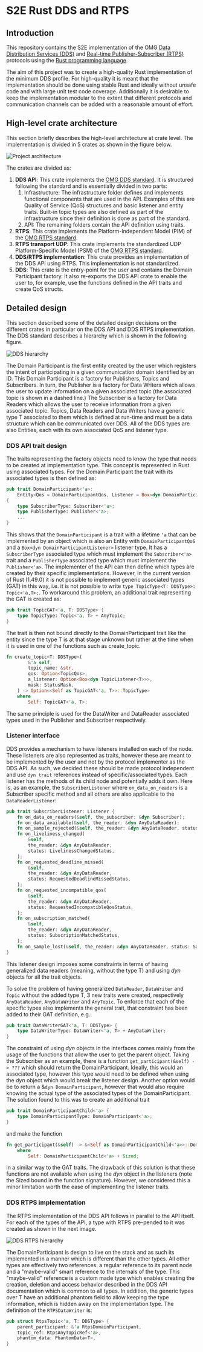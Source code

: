 # S2E Rust DDS and RTPS

## Introduction

This repository contains the S2E implementation of the OMG [Data Distribution Services (DDS)](https://www.omg.org/omg-dds-portal/) and [Real-time Publisher-Subscriber (RTPS)](https://www.omg.org/spec/DDSI-RTPS/About-DDSI-RTPS/) protocols using the [Rust programming language](https://www.rust-lang.org/).

The aim of this project was to create a high-quality Rust implementation of the minimum DDS profile. For high-quality it is meant that the implementation should be done using stable Rust and ideally without unsafe code and with large unit test code coverage. Additionally it is desirable to keep the implementation modular to the extent that different protocols and communication channels can be added with a reasonable amount of effort.

## High-level crate architecture

This section briefly describes the high-level architecture at crate level. The implementation is divided in 5 crates as shown in the figure below.

![Project architecture](./high_level_architecture.drawio.png)

The crates are divided as:

1. **DDS API**: This crate implements the [OMG DDS standard](https://www.omg.org/spec/DDS/1.4/PDF). It is structured following the standard and is essentially divided in two parts:
    1. Infrastructure: The infrastructure folder defines and implements functional components that are used in the API. Examples of this are Quality of Service (QoS) structures and basic listener and entity traits. Built-in topic types are also defined as part of the infrastructure since their definition is done as part of the standard.
    2. API: The remaining folders contain the API definition using traits.
2. **RTPS**: This crate implements the Platform-Independent Model (PIM) of the [OMG RTPS standard](https://www.omg.org/spec/DDSI-RTPS/2.3/PDF).
3. **RTPS transport UDP**: This crate implements the standardized UDP Platform-Specific Model (PSM) of the [OMG RTPS standard](https://www.omg.org/spec/DDSI-RTPS/2.3/PDF).
4. **DDS/RTPS implementation**: This crate provides an implementation of the DDS API using RTPS. This implementation is not standardized.
5. **DDS**: This crate is the entry-point for the user and contains the Domain Participant factory. It also re-exports the DDS API crate to enable the user to, for example, use the functions defined in the API traits and create QoS structs.

## Detailed design

This section described some of the detailed design decisions on the different crates in particular on the DDS API and DDS RTPS implementation. The DDS standard describes a hierarchy which is shown in the following figure.

![DDS hierarchy](./dds_hierarchy.png)

The Domain Participant is the first entity created by the user which registers the intent of participating in a given communication domain identified by an ID. This Domain Participant is a factory for Publishers, Topics and Subscribers. In turn, the Publisher is a factory for Data Writers which allows the user to update information on a given associated topic (the associated topic is shown in a dashed line.) The Subscriber is a factory for Data Readers which allows the user to receive information from a given associated topic. Topics, Data Readers and Data Writers have a generic type T associated to them which is defined at run-time and must be a data structure which can be communicated over DDS. All of the DDS types are also Entities, each with its own associated QoS and listener type.

### DDS API trait design

The traits representing the factory objects need to know the type that needs to be created at implementation type. This concept is represented in Rust using associated types. For the Domain Participant the trait with its associated types is then defined as:

```rust
pub trait DomainParticipant<'a>:
    Entity<Qos = DomainParticipantQos, Listener = Box<dyn DomainParticipantListener>>
{
    type SubscriberType: Subscriber<'a>;
    type PublisherType: Publisher<'a>;
    ...
}
```

This shows that the `DomainParticipant` is a trait with a lifetime `'a` that can be implemented by an object which is also an Entity with `DomainParticipantQoS` and a `Box<dyn DomainParticipantListener>` listener type. It has a `SubscriberType` associated type which must implement the `Subscriber<'a>` trait and a `PublisherType` associated type which must implement the `Publisher<'a>`. The implementer of the API can then define which types are created by their specific implementations. However, in the current version of Rust (1.49.0) it is not possible to implement generic associated types (GAT) in this way, i.e. it is not possible to write `type TopicType<T: DDSType>: Topic<'a,T>;`. To workaround this problem, an additional trait representing the GAT is created as:

```rust
pub trait TopicGAT<'a, T: DDSType> {
    type TopicType: Topic<'a, T> + AnyTopic;
}
```

The trait is then not bound directly to the DomainParticipant trait like the entity since the type T is at that stage unknown but rather at the time when it is used in one of the functions such as create_topic.

```rust
fn create_topic<T: DDSType>(
        &'a self,
        topic_name: &str,
        qos: Option<TopicQos>,
        a_listener: Option<Box<dyn TopicListener<T>>>,
        mask: StatusMask,
    ) -> Option<<Self as TopicGAT<'a, T>>::TopicType>
    where
        Self: TopicGAT<'a, T>;
```

 The same principle is used for the DataWriter and DataReader associated types used in the Publisher and Subscriber respectively.

### Listener interface

DDS provides a mechanism to have listeners installed on each of the node. These listeners are also represented as traits, however these are meant to be implemented by the user and not by the protocol implementer as the DDS API. As such, we decided these should be made protocol independent and use `dyn trait` references instead of specific/associated types. Each listener has the methods of its child node and potentially adds it own. Here is, as an example, the `SubscriberListener` where `on_data_on_readers` is a Subscriber specific method and all others are also applicable to the `DataReaderListener`:

```rust
pub trait SubscriberListener: Listener {
    fn on_data_on_readers(&self, the_subscriber: &dyn Subscriber);
    fn on_data_available(&self, the_reader: &dyn AnyDataReader);
    fn on_sample_rejected(&self, the_reader: &dyn AnyDataReader, status: SampleRejectedStatus);
    fn on_liveliness_changed(
        &self,
        the_reader: &dyn AnyDataReader,
        status: LivelinessChangedStatus,
    );
    fn on_requested_deadline_missed(
        &self,
        the_reader: &dyn AnyDataReader,
        status: RequestedDeadlineMissedStatus,
    );
    fn on_requested_incompatible_qos(
        &self,
        the_reader: &dyn AnyDataReader,
        status: RequestedIncompatibleQosStatus,
    );
    fn on_subscription_matched(
        &self,
        the_reader: &dyn AnyDataReader,
        status: SubscriptionMatchedStatus,
    );
    fn on_sample_lost(&self, the_reader: &dyn AnyDataReader, status: SampleLostStatus);
}
```

This listener design imposes some constraints in terms of having generalized data readers (meaning, without the type T) and using *dyn* objects for all the trait objects.

To solve the problem of having generalized `DataReader`, `DataWriter` and `Topic` without the added type T, 3 new traits were created, respectively `AnyDataReader`, `AnyDataWriter` and `AnyTopic`. To enforce that each of the specific types also implements the general trait, that constraint has been added to their GAT definition, e.g.:

```rust
pub trait DataWriterGAT<'a, T: DDSType> {
    type DataWriterType: DataWriter<'a, T> + AnyDataWriter;
}
```

The constraint of using *dyn* objects in the interfaces comes mainly from the usage of the functions that allow the user to get the parent object. Taking the Subscriber as an example, there is a function `get_participant(&self) -> ???` which should return the DomainParticipant. Ideally, this would an associated type, however this type would need to be defined when using the *dyn* object which would break the listener design. Another option would be to return a &`dyn DomainParticipant`, however that would also require knowing the actual type of the associated types of the DomainParticipant. The solution found to this was to create an additional trait

```rust
pub trait DomainParticipantChild<'a> {
    type DomainParticipantType: DomainParticipant<'a>;
}
```

and make the function

``` rust
fn get_participant(&self) -> &<Self as DomainParticipantChild<'a>>::DomainParticipantType
    where
        Self: DomainParticipantChild<'a> + Sized;
```

in a similar way to the GAT traits. The drawback of this solution is that these functions are not available when using the *dyn* object in the listeners (note the Sized bound in the function signature). However, we considered this a minor limitation worth the ease of implementing the listener traits.

### DDS RTPS implementation

The RTPS implementation of the DDS API follows in parallel to the API itself. For each of the types of the API, a type with RTPS pre-pended to it was created as shown in the next image.

![DDS RTPS hierarchy](./dds_rtps_hierarchy.png)

The DomainParticipant is design to live on the stack and as such its implemented in a manner which is different than the other types. All other types are effectively two references: a regular reference to its parent node and a "maybe-valid" smart reference to the internals of the type. This "maybe-valid" reference is a custom made type which enables creating the creation, deletion and access behavior described in the DDS API documentation which is common to all types. In addition, the generic types over T have an additional phantom field to allow keeping the type information, which is hidden away on the implementation type. The definition of the `RTPSDataWriter` is:

```rust
pub struct RtpsTopic<'a, T: DDSType> {
    parent_participant: &'a RtpsDomainParticipant,
    topic_ref: RtpsAnyTopicRef<'a>,
    phantom_data: PhantomData<T>,
}
```
